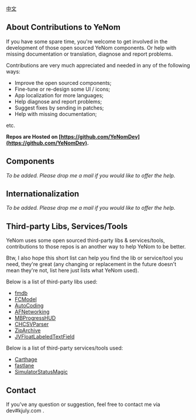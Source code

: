 [中文](/Contributions/cn)

## About Contributions to YeNom

If you have some spare time, you're welcome to get involved in the development of those open sourced YeNom components. Or help with missing documentation or translation, diagnose and report problems.

Contributions are very much appreciated and needed in any of the following ways:

- Improve the open sourced components;
- Fine-tune or re-design some UI / icons;
- App localization for more languages;
- Help diagnose and report problems;
- Suggest fixes by sending in patches;
- Help with missing documentation;

etc.

**Repos are Hosted on [https://github.com/YeNomDev](https://github.com/YeNomDev).**

## Components

_To be added. Please drop me a mail if you would like to offer the help._

## Internationalization

_To be added. Please drop me a mail if you would like to offer the help._

## Third-party Libs, Services/Tools

YeNom uses some open sourced third-party libs & services/tools, contributions to those repos is an another way to help YeNom to be better.

Btw, I also hope this short list can help you find the lib or service/tool you need, they're great (any changing or replacement in the future doesn't mean they're not, list here just lists what YeNom used).

Below is a list of third-party libs used:

- [fmdb](https://github.com/ccgus/fmdb)
- [FCModel](https://github.com/marcoarment/FCModel)
- [AutoCoding](https://github.com/nicklockwood/AutoCoding)
- [AFNetworking](https://github.com/AFNetworking/AFNetworking)
- [MBProgressHUD](https://github.com/jdg/MBProgressHUD)
- [CHCSVParser](https://github.com/davedelong/CHCSVParser)
- [ZipArchive](https://github.com/ZipArchive/ZipArchive)
- [JVFloatLabeledTextField](https://github.com/jverdi/JVFloatLabeledTextField)

Below is a list of third-party services/tools used:

- [Carthage](https://github.com/Carthage/Carthage)
- [fastlane](https://github.com/fastlane/fastlane)
- [SimulatorStatusMagic](https://github.com/shinydevelopment/SimulatorStatusMagic)

## Contact

If you've any question or suggestion, feel free to contact me via dev#kjuly.com .

